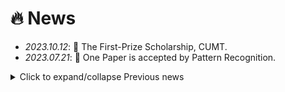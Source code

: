 # 🔥 News
- *2023.10.12*: 🎉 The First-Prize Scholarship, CUMT.
- *2023.07.21*: 🎉 One Paper is accepted by Pattern Recognition. 

<details>
  <summary>Click to expand/collapse Previous news</summary>
  <ul>
    <li><i>2022.08.28</i>:👨‍🎓 Pursue a Master's Degree in Computer Science, CUMT, supervised by Prof. <i><a link="https://cs.cumt.edu.cn/info/1096/4454.htm">Shifei Ding</a></i>.
    </li>
    <li><i>2022.06.17</i>:🎓 Achieve Bachelor's Degree in Computer Science and Technology.</li>
    <li><i>2021.09.28</i>:🏫 Recommend for admission to CUMT for a master's degree.
    </li>
  </ul>
</details>
